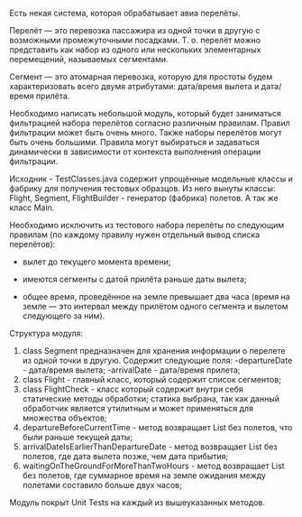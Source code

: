 Есть некая система, которая обрабатывает авиа перелёты. 

Перелёт — это перевозка пассажира из одной точки в другую с возможными промежуточными посадками. 
Т. о. перелёт можно представить как набор из одного или нескольких элементарных перемещений, называемых сегментами.

Сегмент — это атомарная перевозка, которую для простоты будем характеризовать всего двумя атрибутами: 
  дата/время вылета и дата/время прилёта. 

Необходимо написать небольшой модуль, который будет заниматься фильтрацией набора перелётов согласно различным правилам. Правил фильтрации может быть очень много. Также наборы перелётов могут быть очень большими. Правила могут выбираться и задаваться динамически в зависимости от контекста выполнения операции фильтрации. 
 
Исходник - TestClasses.java содержит упрощённые модельные классы и фабрику для получения тестовых образцов.
Из него вынуты классы: Flight, Segment, FlightBuilder - генератор (фабрика) полетов. А так же класс Main. 
 
 Необходимо исключить из тестового набора перелёты по следующим правилам (по каждому правилу нужен отдельный вывод списка перелётов):
 
- вылет до текущего момента времени;
 
- имеются сегменты с датой прилёта раньше даты вылета;

- общее время, проведённое на земле превышает два часа (время на земле — это интервал между прилётом одного сегмента и вылетом следующего за ним).

Структура модуля:
1) class Segment предназначен для хранения информации о перелете из одной точки в другую. Содержит следующие поля:
 -departureDate - дата/время вылета; -arrivalDate - дата/время прилета;
2) class Flight - главный класс, который содержит список сегментов;
3) class FlightCheck - класс который содержит внутри себя статические методы обработки;
статика выбрана, так как данный обработчик является утилитным и может применяться для множества объектов;
4) departureBeforeCurrentTime - метод возвращает List без полетов, что были раньше текущей даты;
5) arrivalDateIsEarlierThanDepartureDate - метод возвращает List без полетов, где дата вылета позже, чем дата прибытия;
6) waitingOnTheGroundForMoreThanTwoHours - метод возвращает List без полетов, где суммарное время на земле ожидания между полетами составило больше двух часов; 

Модуль покрыт Unit Tests на каждый из вышеуказанных методов.
